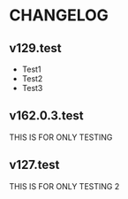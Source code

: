 # CHANGELOG

## v129.test
- Test1
- Test2
- Test3

## v162.0.3.test
THIS IS FOR ONLY TESTING

## v127.test
THIS IS FOR ONLY TESTING 2
